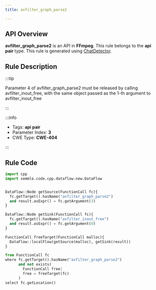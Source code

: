 ```yaml
---
title: avfilter_graph_parse2

---
```



## API Overview
**avfilter_graph_parse2** is an API in **FFmpeg**. This rule belongs to the **api pair** type. This rule is generated using [ChatDetector](../../tools/ChatDetector).
## Rule Description

:::tip

Parameter 4 of avfilter_graph_parse2 must be released by calling avfilter_inout_free, with the same object passed as the 1-th argument to avfilter_inout_free

:::

:::info

- Tags: **api pair**
- Parameter Index: **3**
- CWE Type: **CWE-404**

:::

## Rule Code
```python
import cpp
import semmle.code.cpp.dataflow.new.DataFlow


DataFlow::Node getSource(FunctionCall fc){
  fc.getTarget().hasName("avfilter_graph_parse2")
  and result.asExpr() = fc.getArgument(3)
}

DataFlow::Node getSink(FunctionCall fc){
  fc.getTarget().hasName("avfilter_inout_free")
  and result.asExpr() = fc.getArgument(0)
}

FunctionCall freeTarget(FunctionCall malloc){
  DataFlow::localFlow(getSource(malloc), getSink(result))
}

from FunctionCall fc
where fc.getTarget().hasName("avfilter_graph_parse2")
      and not exists(
        FunctionCall free| 
        free = freeTarget(fc)
      )
select fc.getLocation()
```